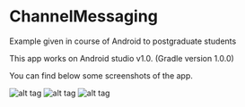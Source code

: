 # ChannelMessaging
Example given in course of Android to postgraduate students

This app works on Android studio v1.0.
(Gradle version 1.0.0)

You can find below some screenshots of the app.


![alt tag](http://raphaelbischof.fr/img/screenmin1.png)
![alt tag](http://raphaelbischof.fr/img/screenmin2.png)
![alt tag](http://raphaelbischof.fr/img/screenmin3.png)
